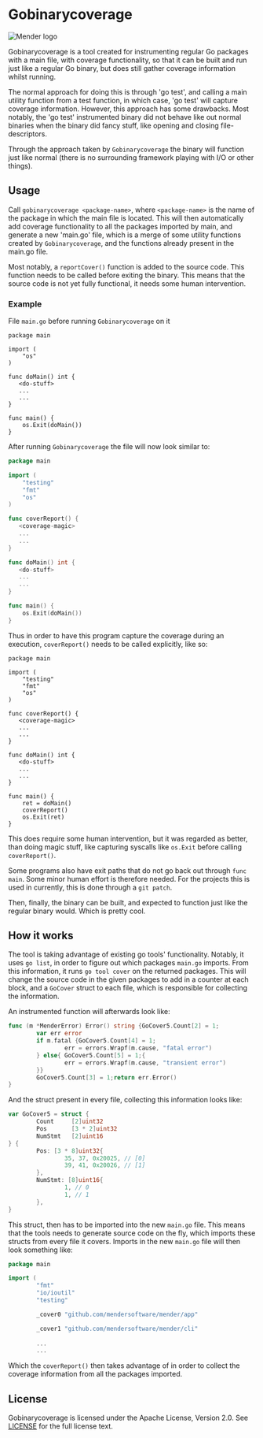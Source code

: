 Gobinarycoverage
==============================================

![Mender logo](mender_logo.png)

Gobinarycoverage is a tool created for instrumenting regular Go packages with a
main file, with coverage functionality, so that it can be built and run just
like a regular Go binary, but does still gather coverage information whilst
running.

The normal approach for doing this is through 'go test', and calling a main
utility function from a test function, in which case, 'go test' will capture
coverage information. However, this approach has some drawbacks. Most notably,
the 'go test' instrumented binary did not behave like out normal binaries when
the binary did fancy stuff, like opening and closing file-descriptors.

Through the approach taken by `Gobinarycoverage` the binary will function just
like normal (there is no surrounding framework playing with I/O or other
things).


## Usage

Call `gobinarycoverage <package-name>`, where `<package-name>` is the name of
the package in which the main file is located. This will then automatically add
coverage functionality to all the packages imported by main, and generate a new
'main.go' file, which is a merge of some utility functions created by
`Gobinarycoverage`, and the functions already present in the main.go file.

Most notably, a `reportCover()` function is added to the source code. This
function needs to be called before exiting the binary. This means that the
source code is not yet fully functional, it needs some human intervention.

### Example

File `main.go` before running `Gobinarycoverage` on it
```
package main

import (
    "os"
)

func doMain() int {
   <do-stuff>
   ...
   ...
}

func main() {
    os.Exit(doMain())
}
```

After running `Gobinarycoverage` the file will now look similar to:
```go
package main

import (
    "testing"
    "fmt"
    "os"
)

func coverReport() {
   <coverage-magic>
   ...
   ...
}

func doMain() int {
   <do-stuff>
   ...
   ...
}

func main() {
    os.Exit(doMain())
}

```

Thus in order to have this program capture the coverage during an execution,
`coverReport()` needs to be called explicitly, like so:

```
package main

import (
    "testing"
    "fmt"
    "os"
)

func coverReport() {
   <coverage-magic>
   ...
   ...
}

func doMain() int {
   <do-stuff>
   ...
   ...
}

func main() {
    ret = doMain()
    coverReport()
    os.Exit(ret)
}

```

This does require some human intervention, but it was regarded as better, than
doing magic stuff, like capturing syscalls like `os.Exit` before calling
`coverReport()`.

Some programs also have exit paths that do not go back out through `func main`.
Some minor human effort is therefore needed. For the projects this is used in
currently, this is done through a `git patch`.

Then, finally, the binary can be built, and expected to function just like the
regular binary would. Which is pretty cool.

## How it works

The tool is taking advantage of existing go tools' functionality. Notably, it
uses `go list`, in order to figure out which packages `main.go` imports. From
this information, it runs `go tool cover` on the returned packages. This will
change the source code in the given packages to add in a counter at each block,
and a `GoCover` struct to each file, which is responsible for collecting the
information.

An instrumented function will afterwards look like:

```go
func (m *MenderError) Error() string {GoCover5.Count[2] = 1;
        var err error
        if m.fatal {GoCover5.Count[4] = 1;
                err = errors.Wrapf(m.cause, "fatal error")
        } else{ GoCover5.Count[5] = 1;{
                err = errors.Wrapf(m.cause, "transient error")
        }}
        GoCover5.Count[3] = 1;return err.Error()
}
```

And the struct present in every file, collecting this information looks like:

```go
var GoCover5 = struct {
        Count     [2]uint32
        Pos       [3 * 2]uint32
        NumStmt   [2]uint16
} {
        Pos: [3 * 8]uint32{
                35, 37, 0x20025, // [0]
                39, 41, 0x20026, // [1]
        },
        NumStmt: [8]uint16{
                1, // 0
                1, // 1
        },
}
```

This struct, then has to be imported into the new `main.go` file. This means
that the tools needs to generate source code on the fly, which imports these
structs from every file it covers. Imports in the new `main.go` file will then
look something like:

```go
package main

import (
        "fmt"
        "io/ioutil"
        "testing"

        _cover0 "github.com/mendersoftware/mender/app"

        _cover1 "github.com/mendersoftware/mender/cli"
        
        ...
        ...

```

Which the `coverReport()` then takes advantage of in order to collect the
coverage information from all the packages imported.

## License

Gobinarycoverage is licensed under the Apache License, Version 2.0. See
[LICENSE](https://github.com/mendersoftware/mender/blob/master/LICENSE) for the
full license text.

